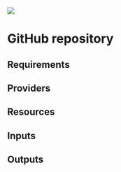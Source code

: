 <img src="https://trustd.solutions/images/logo.png"/>

# GitHub repository

## Requirements

## Providers

## Resources

## Inputs

## Outputs
